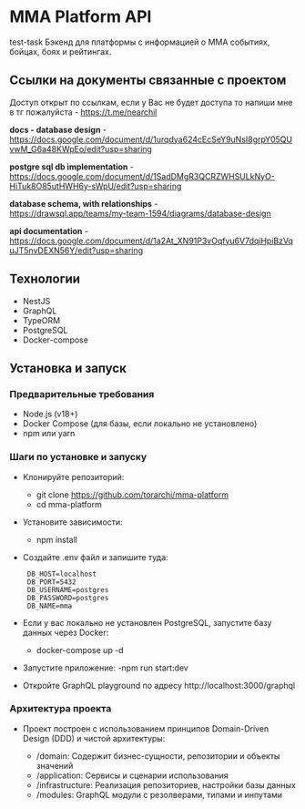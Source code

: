 # MMA Platform API

test-task
Бэкенд для платформы с информацией о MMA событиях, бойцах, боях и рейтингах.

## Ссылки на документы связанные с проектом

Доступ открыт по ссылкам, если у Вас не будет доступа то напиши мне в тг пожалуйста - https://t.me/nearchil

**docs - database design** - <br> https://docs.google.com/document/d/1urqdya624cEcSeY9uNsI8grpY05QUvwM_G6a48KWpEo/edit?usp=sharing

**postgre sql db implementation** - <br> https://docs.google.com/document/d/1SadDMgR3QCRZWHSULkNyO-HiTuk8O85utHWH6y-sWpU/edit?usp=sharing

**database schema, with relationships** - <br> https://drawsql.app/teams/my-team-1594/diagrams/database-design

**api documentation** - <br> https://docs.google.com/document/d/1a2At_XN91P3vOqfyu6V7dqiHpiBzVquJT5nvDEXN56Y/edit?usp=sharing


## Технологии

- NestJS
- GraphQL
- TypeORM
- PostgreSQL
- Docker-compose

## Установка и запуск

### Предварительные требования

- Node.js (v18+)
- Docker Compose (для базы, если локально не установлено)
- npm или yarn

### Шаги по установке и запуску

- Клонируйте репозиторий:
   - git clone https://github.com/torarchi/mma-platform
   - cd mma-platform

- Установите зависимости:
   - npm install

- Создайте .env файл и запишите туда:
  ```
   DB_HOST=localhost
   DB_PORT=5432
   DB_USERNAME=postgres
   DB_PASSWORD=postgres
   DB_NAME=mma
  ```

- Если у вас локально не установлен PostgreSQL, запустите базу данных через Docker:
   - docker-compose up -d

- Запустите приложение:
   -npm run start:dev

- Откройте GraphQL playground по адресу http://localhost:3000/graphql

### Архитектура проекта
- Проект построен с использованием принципов Domain-Driven Design (DDD) и чистой архитектуры:

   - /domain: Содержит бизнес-сущности, репозитории и объекты значений
   - /application: Сервисы и сценарии использования
   -  /infrastructure: Реализация репозиториев, настройки базы данных
   - /modules: GraphQL модули с резолверами, типами и инпутами

